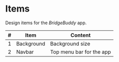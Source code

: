# Items
Design items for the *BridgeBuddy* app.

| # | Item | Content |
| ------ | ------ | ------ |
| 1 | Background | Background size |
| 2 | Navbar | Top menu bar for the app |
